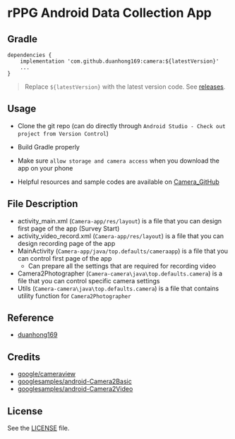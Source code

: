 # rPPG Android Data Collection App

## Gradle

```
dependencies {
    implementation 'com.github.duanhong169:camera:${latestVersion}'
    ...
}
```

> Replace `${latestVersion}` with the latest version code. See [releases](https://github.com/duanhong169/Camera/releases).

## Usage

- Clone the git repo (can do directly through `Android Studio - Check out project from Version Control`)

- Build Gradle properly

- Make sure `allow storage and camera access` when you download the app on your phone 

- Helpful resources and sample codes are available on [Camera_GitHub](https://github.com/duanhong169/Camera)

## File Description

- activity_main.xml 
(`Camera-app/res/layout`) is a file that you can design first page of the app (Survey Start)
- activity_video_record.xml 
(`Camera-app/res/layout`) is a file that you can design recording page of the app
- MainActivity 
(`Camera-app/java/top.defaults/cameraapp`) is a file that you can control first page of the app
	- Can prepare all the settings that are required for recording video
- Camera2Photographer 
(`Camera-camera\java\top.defaults.camera`) is a file that you can control specific camera settings
- Utils 
(`Camera-camera\java\top.defaults.camera`) is a file that contains utility function for `Camera2Photographer` 

## Reference 
* [duanhong169](https://github.com/duanhong169/Camera)

## Credits

* [google/cameraview](https://github.com/google/cameraview)
* [googlesamples/android-Camera2Basic](https://github.com/googlesamples/android-Camera2Basic)
* [googlesamples/android-Camera2Video](https://github.com/googlesamples/android-Camera2Video)

## License

See the [LICENSE](./LICENSE) file.
